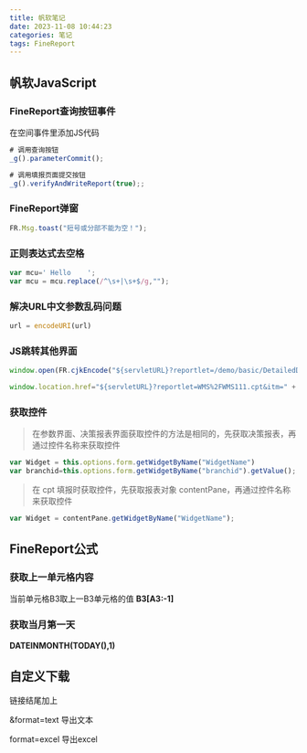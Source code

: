 ```yaml
---
title: 帆软笔记
date: 2023-11-08 10:44:23
categories: 笔记
tags: FineReport
---
```


## 帆软JavaScript

### FineReport查询按钮事件

在空间事件里添加JS代码

```javascript
# 调用查询按钮
_g().parameterCommit();
```

```javascript
# 调用填报页面提交按钮
_g().verifyAndWriteReport(true);;
```
<!--more-->


### FineReport弹窗

```javascript
FR.Msg.toast("短号或分部不能为空！");
```

### 正则表达式去空格

```javascript
var mcu=' Hello    ';
var mcu = mcu.replace(/^\s+|\s+$/g,"");

```

### 解决URL中文参数乱码问题

```javascript
url = encodeURI(url)
```

### JS跳转其他界面

```javascript
window.open(FR.cjkEncode("${servletURL}?reportlet=/demo/basic/DetailedDrillB.cpt&订单号=" + id + "&format=excel"));
```

```javascript
window.location.href="${servletURL}?reportlet=WMS%2FWMS111.cpt&itm=" + itm + "&lotn="+lotn+"&doco="+doco+"&rq="+rq+"";
```

### 获取控件

> 在参数界面、决策报表界面获取控件的方法是相同的，先获取决策报表，再通过控件名称来获取控件 

```javascript
var Widget = this.options.form.getWidgetByName("WidgetName")
var branchid=this.options.form.getWidgetByName("branchid").getValue();
```

> 在 cpt 填报时获取控件，先获取报表对象 contentPane，再通过控件名称来获取控件

```javascript
var Widget = contentPane.getWidgetByName("WidgetName");
```

## FineReport公式

### 获取上一单元格内容

 当前单元格B3取上一B3单元格的值
**B3[A3:-1]**

### 获取当月第一天

**DATEINMONTH(TODAY(),1)**


## 自定义下载



链接结尾加上

&format=text    导出文本

format=excel     导出excel

## 